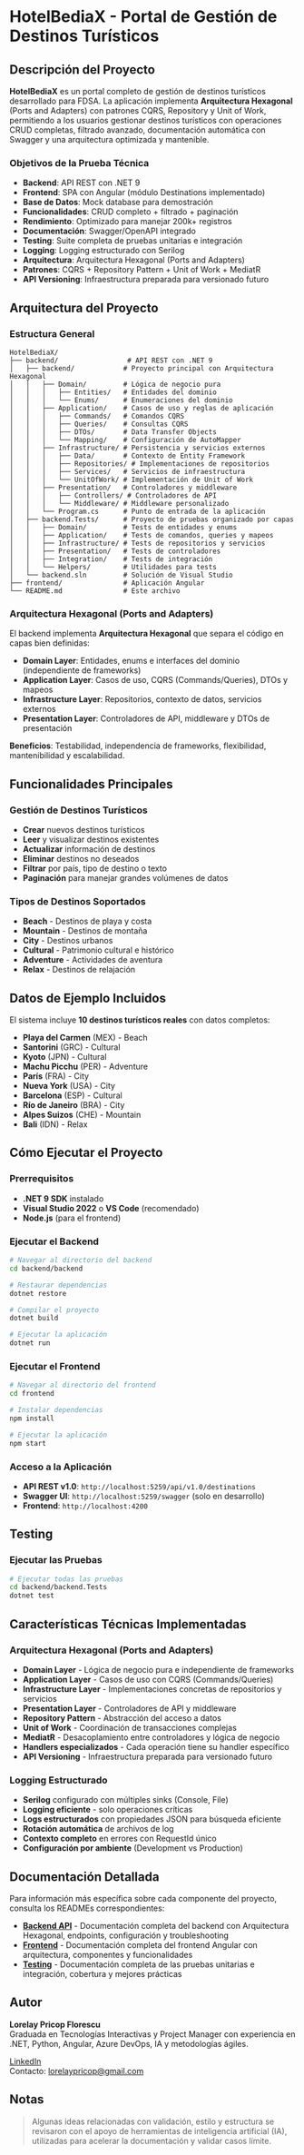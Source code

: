 # HotelBediaX - Portal de Gestión de Destinos Turísticos

## Descripción del Proyecto

**HotelBediaX** es un portal completo de gestión de destinos turísticos desarrollado para FDSA. La aplicación implementa **Arquitectura Hexagonal** (Ports and Adapters) con patrones CQRS, Repository y Unit of Work, permitiendo a los usuarios gestionar destinos turísticos con operaciones CRUD completas, filtrado avanzado, documentación automática con Swagger y una arquitectura optimizada y mantenible.

### Objetivos de la Prueba Técnica

- **Backend**: API REST con .NET 9
- **Frontend**: SPA con Angular (módulo Destinations implementado)
- **Base de Datos**: Mock database para demostración
- **Funcionalidades**: CRUD completo + filtrado + paginación
- **Rendimiento**: Optimizado para manejar 200k+ registros
- **Documentación**: Swagger/OpenAPI integrado
- **Testing**: Suite completa de pruebas unitarias e integración
- **Logging**: Logging estructurado con Serilog
- **Arquitectura**: Arquitectura Hexagonal (Ports and Adapters)
- **Patrones**: CQRS + Repository Pattern + Unit of Work + MediatR
- **API Versioning**: Infraestructura preparada para versionado futuro

## Arquitectura del Proyecto

### Estructura General

```
HotelBediaX/
├── backend/                 # API REST con .NET 9
│   ├── backend/            # Proyecto principal con Arquitectura Hexagonal
│   │   ├── Domain/         # Lógica de negocio pura
│   │   │   ├── Entities/   # Entidades del dominio
│   │   │   └── Enums/      # Enumeraciones del dominio
│   │   ├── Application/    # Casos de uso y reglas de aplicación
│   │   │   ├── Commands/   # Comandos CQRS
│   │   │   ├── Queries/    # Consultas CQRS
│   │   │   ├── DTOs/       # Data Transfer Objects
│   │   │   └── Mapping/    # Configuración de AutoMapper
│   │   ├── Infrastructure/ # Persistencia y servicios externos
│   │   │   ├── Data/       # Contexto de Entity Framework
│   │   │   ├── Repositories/ # Implementaciones de repositorios
│   │   │   ├── Services/   # Servicios de infraestructura
│   │   │   └── UnitOfWork/ # Implementación de Unit of Work
│   │   ├── Presentation/   # Controladores y middleware
│   │   │   ├── Controllers/ # Controladores de API
│   │   │   └── Middleware/ # Middleware personalizado
│   │   └── Program.cs      # Punto de entrada de la aplicación
│   ├── backend.Tests/      # Proyecto de pruebas organizado por capas
│   │   ├── Domain/         # Tests de entidades y enums
│   │   ├── Application/    # Tests de comandos, queries y mapeos
│   │   ├── Infrastructure/ # Tests de repositorios y servicios
│   │   ├── Presentation/   # Tests de controladores
│   │   ├── Integration/    # Tests de integración
│   │   └── Helpers/        # Utilidades para tests
│   └── backend.sln         # Solución de Visual Studio
├── frontend/               # Aplicación Angular
└── README.md               # Este archivo
```

### Arquitectura Hexagonal (Ports and Adapters)

El backend implementa **Arquitectura Hexagonal** que separa el código en capas bien definidas:

- **Domain Layer**: Entidades, enums e interfaces del dominio (independiente de frameworks)
- **Application Layer**: Casos de uso, CQRS (Commands/Queries), DTOs y mapeos
- **Infrastructure Layer**: Repositorios, contexto de datos, servicios externos
- **Presentation Layer**: Controladores de API, middleware y DTOs de presentación

**Beneficios**: Testabilidad, independencia de frameworks, flexibilidad, mantenibilidad y escalabilidad.

## Funcionalidades Principales

### Gestión de Destinos Turísticos
- **Crear** nuevos destinos turísticos
- **Leer** y visualizar destinos existentes
- **Actualizar** información de destinos
- **Eliminar** destinos no deseados
- **Filtrar** por país, tipo de destino o texto
- **Paginación** para manejar grandes volúmenes de datos

### Tipos de Destinos Soportados
- **Beach** - Destinos de playa y costa
- **Mountain** - Destinos de montaña
- **City** - Destinos urbanos
- **Cultural** - Patrimonio cultural e histórico
- **Adventure** - Actividades de aventura
- **Relax** - Destinos de relajación

## Datos de Ejemplo Incluidos

El sistema incluye **10 destinos turísticos reales** con datos completos:

- **Playa del Carmen** (MEX) - Beach
- **Santorini** (GRC) - Cultural  
- **Kyoto** (JPN) - Cultural
- **Machu Picchu** (PER) - Adventure
- **París** (FRA) - City
- **Nueva York** (USA) - City
- **Barcelona** (ESP) - Cultural
- **Río de Janeiro** (BRA) - City
- **Alpes Suizos** (CHE) - Mountain
- **Bali** (IDN) - Relax

## Cómo Ejecutar el Proyecto

### Prerrequisitos

- **.NET 9 SDK** instalado
- **Visual Studio 2022** o **VS Code** (recomendado)
- **Node.js** (para el frontend)

### Ejecutar el Backend

```bash
# Navegar al directorio del backend
cd backend/backend

# Restaurar dependencias
dotnet restore

# Compilar el proyecto
dotnet build

# Ejecutar la aplicación
dotnet run
```

### Ejecutar el Frontend

```bash
# Navegar al directorio del frontend
cd frontend

# Instalar dependencias
npm install

# Ejecutar la aplicación
npm start
```

### Acceso a la Aplicación

- **API REST v1.0**: `http://localhost:5259/api/v1.0/destinations`
- **Swagger UI**: `http://localhost:5259/swagger` (solo en desarrollo)
- **Frontend**: `http://localhost:4200`

## Testing

### Ejecutar las Pruebas

```bash
# Ejecutar todas las pruebas
cd backend/backend.Tests
dotnet test
```

## Características Técnicas Implementadas

### **Arquitectura Hexagonal (Ports and Adapters)**
- **Domain Layer** - Lógica de negocio pura e independiente de frameworks
- **Application Layer** - Casos de uso con CQRS (Commands/Queries)
- **Infrastructure Layer** - Implementaciones concretas de repositorios y servicios
- **Presentation Layer** - Controladores de API y middleware
- **Repository Pattern** - Abstracción del acceso a datos
- **Unit of Work** - Coordinación de transacciones complejas
- **MediatR** - Desacoplamiento entre controladores y lógica de negocio
- **Handlers especializados** - Cada operación tiene su handler específico
- **API Versioning** - Infraestructura preparada para versionado futuro

### **Logging Estructurado**
- **Serilog** configurado con múltiples sinks (Console, File)
- **Logging eficiente** - solo operaciones críticas
- **Logs estructurados** con propiedades JSON para búsqueda eficiente
- **Rotación automática** de archivos de log
- **Contexto completo** en errores con RequestId único
- **Configuración por ambiente** (Development vs Production)

## Documentación Detallada

Para información más específica sobre cada componente del proyecto, consulta los READMEs correspondientes:

- **[Backend API](./backend/backend/README.md)** - Documentación completa del backend con Arquitectura Hexagonal, endpoints, configuración y troubleshooting
- **[Frontend](./frontend/src/app/README.md)** - Documentación completa del frontend Angular con arquitectura, componentes y funcionalidades
- **[Testing](./backend/backend.Tests/README.md)** - Documentación completa de las pruebas unitarias e integración, cobertura y mejores prácticas

## Autor

**Lorelay Pricop Florescu**  
Graduada en Tecnologías Interactivas y Project Manager con experiencia en .NET, Python, Angular, Azure DevOps, IA y metodologías ágiles.

[LinkedIn](https://www.linkedin.com/in/lorelaypricop)  
Contacto: lorelaypricop@gmail.com

## Notas
> Algunas ideas relacionadas con validación, estilo y estructura se revisaron con el apoyo de herramientas de inteligencia artificial (IA), utilizadas para acelerar la documentación y validar casos límite.
